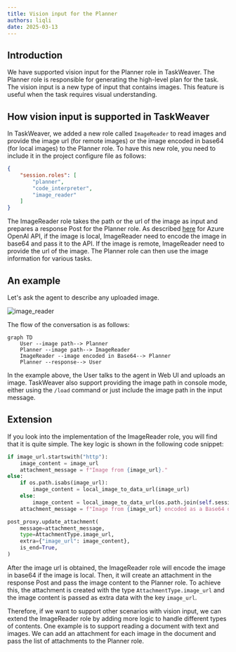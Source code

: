 ```yaml
---
title: Vision input for the Planner
authors: liqli
date: 2025-03-13
---
```


## Introduction

We have supported vision input for the Planner role in TaskWeaver. 
The Planner role is responsible for generating the high-level plan for the task. 
The vision input is a new type of input that contains images. 
This feature is useful when the task requires visual understanding.
<!-- truncate -->

## How vision input is supported in TaskWeaver

In TaskWeaver, we added a new role called `ImageReader` to read images and provide the image url (for remote images) or 
the image encoded in base64 (for local images) to the Planner role.
To have this new role, you need to include it in the project configure file as follows:

```json
{
    "session.roles": [
        "planner",
        "code_interpreter",
        "image_reader"
    ]
}
```

The ImageReader role takes the path or the url of the image as input and prepares a response Post for the Planner role. As described [here](https://learn.microsoft.com/en-us/azure/ai-services/openai/how-to/gpt-with-vision?tabs=rest) for Azure OpenAI API, if the image is local, ImageReader need to encode the image in base64 and pass it to the API. If the image is remote, ImageReader need to provide the url of the image. 
The Planner role can then use the image information for various tasks.

## An example

Let's ask the agent to describe any uploaded image.


![image_reader](/img/image_reader.png)

The flow of the conversation is as follows:
```mermaid
graph TD
    User --image path--> Planner
    Planner --image path--> ImageReader
    ImageReader --image encoded in Base64--> Planner
    Planner --response--> User
```

In the example above, the User talks to the agent in Web UI and uploads an image. 
TaskWeaver also support providing the image path in console mode, either using the `/load` command or just include 
the image path in the input message.

## Extension

If you look into the implementation of the ImageReader role, you will find that it is quite simple.
The key logic is shown in the following code snippet:

```python
if image_url.startswith("http"):
    image_content = image_url
    attachment_message = f"Image from {image_url}."
else:
    if os.path.isabs(image_url):
        image_content = local_image_to_data_url(image_url)
    else:
        image_content = local_image_to_data_url(os.path.join(self.session_metadata.execution_cwd, image_url))
    attachment_message = f"Image from {image_url} encoded as a Base64 data URL."

post_proxy.update_attachment(
    message=attachment_message,
    type=AttachmentType.image_url,
    extra={"image_url": image_content},
    is_end=True,
)
```

After the image url is obtained, the ImageReader role will encode the image in base64 if the image is local. 
Then, it will create an attachment in the response Post and pass the image content to the Planner role.
To achieve this, the attachment is created with the type `AttachmentType.image_url` and the image content is
passed as extra data with the key `image_url`.

Therefore, if we want to support other scenarios with vision input, we can extend the ImageReader role by adding more logic 
to handle different types of contents. One example is to support reading a document with text and images.
We can add an attachment for each image in the document and pass the list of attachments to the Planner role.






